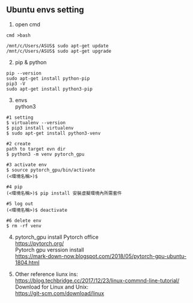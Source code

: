 ## Ubuntu envs setting
01. open cmd
```
cmd >bash
```
```
/mnt/c/Users/ASUS$ sudo apt-get update
/mnt/c/Users/ASUS$ sudo apt-get upgrade
```
02. pip & python
```
pip --version
sudo apt-get install python-pip
pip3 -V 
sudo apt-get install python3-pip
```
03. envs <br>
python3
```
#1 setting
$ virtualenv --version
$ pip3 install virtualenv
$ sudo apt-get install python3-venv

#2 create
path to target evn dir
$ python3 -m venv pytorch_gpu

#3 activate env
$ source pytorch_gpu/bin/activate
(<環境名稱>)$

#4 pip
(<環境名稱>)$ pip install 安裝虛擬環境內所需套件

#5 log out
(<環境名稱>)$ deactivate

#6 delete env
$ rm -rf venv
```
04. pytorch_gpu install
Pytorch office <br>
https://pytorch.org/ <br>
Pytorch gpu verssion install <br>
https://mark-down-now.blogspot.com/2018/05/pytorch-gpu-ubuntu-1804.html <br>

05. Other reference
liunx ins: <br>
https://blog.techbridge.cc/2017/12/23/linux-commnd-line-tutorial/ <br>
Download for Linux and Unix:<br>
https://git-scm.com/download/linux



